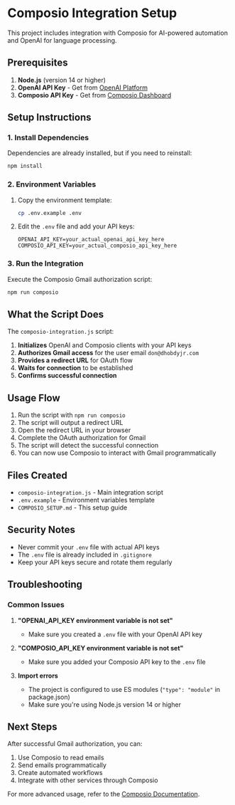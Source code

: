 # Composio Integration Setup

This project includes integration with Composio for AI-powered automation and OpenAI for language processing.

## Prerequisites

1. **Node.js** (version 14 or higher)
2. **OpenAI API Key** - Get from [OpenAI Platform](https://platform.openai.com/api-keys)
3. **Composio API Key** - Get from [Composio Dashboard](https://app.composio.dev/settings)

## Setup Instructions

### 1. Install Dependencies

Dependencies are already installed, but if you need to reinstall:

```bash
npm install
```

### 2. Environment Variables

1. Copy the environment template:
   ```bash
   cp .env.example .env
   ```

2. Edit the `.env` file and add your API keys:
   ```env
   OPENAI_API_KEY=your_actual_openai_api_key_here
   COMPOSIO_API_KEY=your_actual_composio_api_key_here
   ```

### 3. Run the Integration

Execute the Composio Gmail authorization script:

```bash
npm run composio
```

## What the Script Does

The `composio-integration.js` script:

1. **Initializes** OpenAI and Composio clients with your API keys
2. **Authorizes Gmail access** for the user email `don@dhobdyjr.com`
3. **Provides a redirect URL** for OAuth flow
4. **Waits for connection** to be established
5. **Confirms successful connection**

## Usage Flow

1. Run the script with `npm run composio`
2. The script will output a redirect URL
3. Open the redirect URL in your browser
4. Complete the OAuth authorization for Gmail
5. The script will detect the successful connection
6. You can now use Composio to interact with Gmail programmatically

## Files Created

- `composio-integration.js` - Main integration script
- `.env.example` - Environment variables template
- `COMPOSIO_SETUP.md` - This setup guide

## Security Notes

- Never commit your `.env` file with actual API keys
- The `.env` file is already included in `.gitignore`
- Keep your API keys secure and rotate them regularly

## Troubleshooting

### Common Issues

1. **"OPENAI_API_KEY environment variable is not set"**
   - Make sure you created a `.env` file with your OpenAI API key

2. **"COMPOSIO_API_KEY environment variable is not set"**
   - Make sure you added your Composio API key to the `.env` file

3. **Import errors**
   - The project is configured to use ES modules (`"type": "module"` in package.json)
   - Make sure you're using Node.js version 14 or higher

## Next Steps

After successful Gmail authorization, you can:

1. Use Composio to read emails
2. Send emails programmatically
3. Create automated workflows
4. Integrate with other services through Composio

For more advanced usage, refer to the [Composio Documentation](https://docs.composio.dev/).